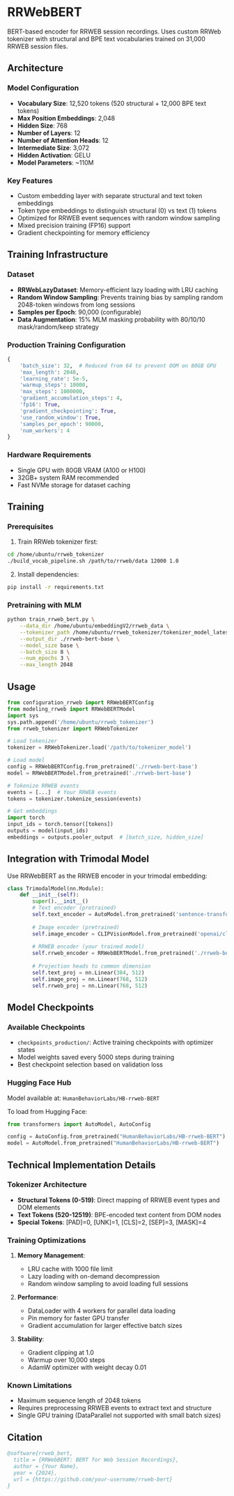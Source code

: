 # RRWebBERT

BERT-based encoder for RRWEB session recordings. Uses custom RRWeb tokenizer with structural and BPE text vocabularies trained on 31,000 RRWEB session files.

## Architecture

### Model Configuration
- **Vocabulary Size**: 12,520 tokens (520 structural + 12,000 BPE text tokens)
- **Max Position Embeddings**: 2,048
- **Hidden Size**: 768
- **Number of Layers**: 12
- **Number of Attention Heads**: 12
- **Intermediate Size**: 3,072
- **Hidden Activation**: GELU
- **Model Parameters**: ~110M

### Key Features
- Custom embedding layer with separate structural and text token embeddings
- Token type embeddings to distinguish structural (0) vs text (1) tokens
- Optimized for RRWEB event sequences with random window sampling
- Mixed precision training (FP16) support
- Gradient checkpointing for memory efficiency

## Training Infrastructure

### Dataset
- **RRWebLazyDataset**: Memory-efficient lazy loading with LRU caching
- **Random Window Sampling**: Prevents training bias by sampling random 2048-token windows from long sessions
- **Samples per Epoch**: 90,000 (configurable)
- **Data Augmentation**: 15% MLM masking probability with 80/10/10 mask/random/keep strategy

### Production Training Configuration
```python
{
    'batch_size': 32,  # Reduced from 64 to prevent OOM on 80GB GPU
    'max_length': 2048,
    'learning_rate': 5e-5,
    'warmup_steps': 10000,
    'max_steps': 1000000,
    'gradient_accumulation_steps': 4,
    'fp16': True,
    'gradient_checkpointing': True,
    'use_random_window': True,
    'samples_per_epoch': 90000,
    'num_workers': 4
}
```

### Hardware Requirements
- Single GPU with 80GB VRAM (A100 or H100)
- 32GB+ system RAM recommended
- Fast NVMe storage for dataset caching

## Training

### Prerequisites

1. Train RRWeb tokenizer first:
```bash
cd /home/ubuntu/rrweb_tokenizer
./build_vocab_pipeline.sh /path/to/rrweb/data 12000 1.0
```

2. Install dependencies:
```bash
pip install -r requirements.txt
```

### Pretraining with MLM

```bash
python train_rrweb_bert.py \
    --data_dir /home/ubuntu/embeddingV2/rrweb_data \
    --tokenizer_path /home/ubuntu/rrweb_tokenizer/tokenizer_model_latest \
    --output_dir ./rrweb-bert-base \
    --model_size base \
    --batch_size 8 \
    --num_epochs 3 \
    --max_length 2048
```

## Usage

```python
from configuration_rrweb import RRWebBERTConfig
from modeling_rrweb import RRWebBERTModel
import sys
sys.path.append('/home/ubuntu/rrweb_tokenizer')
from rrweb_tokenizer import RRWebTokenizer

# Load tokenizer
tokenizer = RRWebTokenizer.load('/path/to/tokenizer_model')

# Load model
config = RRWebBERTConfig.from_pretrained('./rrweb-bert-base')
model = RRWebBERTModel.from_pretrained('./rrweb-bert-base')

# Tokenize RRWEB events
events = [...]  # Your RRWEB events
tokens = tokenizer.tokenize_session(events)

# Get embeddings
import torch
input_ids = torch.tensor([tokens])
outputs = model(input_ids)
embeddings = outputs.pooler_output  # [batch_size, hidden_size]
```

## Integration with Trimodal Model

Use RRWebBERT as the RRWEB encoder in your trimodal embedding:

```python
class TrimodalModel(nn.Module):
    def __init__(self):
        super().__init__()
        # Text encoder (pretrained)
        self.text_encoder = AutoModel.from_pretrained('sentence-transformers/all-MiniLM-L6-v2')
        
        # Image encoder (pretrained)  
        self.image_encoder = CLIPVisionModel.from_pretrained('openai/clip-vit-base-patch32')
        
        # RRWEB encoder (your trained model)
        self.rrweb_encoder = RRWebBERTModel.from_pretrained('./rrweb-bert-base')
        
        # Projection heads to common dimension
        self.text_proj = nn.Linear(384, 512)
        self.image_proj = nn.Linear(768, 512)
        self.rrweb_proj = nn.Linear(768, 512)
```

## Model Checkpoints

### Available Checkpoints
- `checkpoints_production/`: Active training checkpoints with optimizer states
- Model weights saved every 5000 steps during training
- Best checkpoint selection based on validation loss

### Hugging Face Hub

Model available at: `HumanBehaviorLabs/HB-rrweb-BERT`

To load from Hugging Face:
```python
from transformers import AutoModel, AutoConfig

config = AutoConfig.from_pretrained("HumanBehaviorLabs/HB-rrweb-BERT")
model = AutoModel.from_pretrained("HumanBehaviorLabs/HB-rrweb-BERT")
```

## Technical Implementation Details

### Tokenizer Architecture
- **Structural Tokens (0-519)**: Direct mapping of RRWEB event types and DOM elements
- **Text Tokens (520-12519)**: BPE-encoded text content from DOM nodes
- **Special Tokens**: [PAD]=0, [UNK]=1, [CLS]=2, [SEP]=3, [MASK]=4

### Training Optimizations
1. **Memory Management**:
   - LRU cache with 1000 file limit
   - Lazy loading with on-demand decompression
   - Random window sampling to avoid loading full sessions

2. **Performance**:
   - DataLoader with 4 workers for parallel data loading
   - Pin memory for faster GPU transfer
   - Gradient accumulation for larger effective batch sizes

3. **Stability**:
   - Gradient clipping at 1.0
   - Warmup over 10,000 steps
   - AdamW optimizer with weight decay 0.01

### Known Limitations
- Maximum sequence length of 2048 tokens
- Requires preprocessing RRWEB events to extract text and structure
- Single GPU training (DataParallel not supported with small batch sizes)

## Citation

```bibtex
@software{rrweb_bert,
  title = {RRWebBERT: BERT for Web Session Recordings},
  author = {Your Name},
  year = {2024},
  url = {https://github.com/your-username/rrweb-bert}
}
```